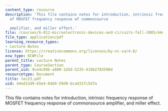 ```yaml
---
content_type: resource
description: 'This file contains notes for introduction, intrinsic frequency response
  of MOSFET frequency response of commonsource

  amplifier, and miller effect.'
file: /courses/6-012-microelectronic-devices-and-circuits-fall-2005/44ed13d9b5e46dd459d9bca431fc547a_lec23.pdf
file_type: application/pdf
learning_resource_types:
- Lecture Notes
license: https://creativecommons.org/licenses/by-nc-sa/4.0/
ocw_type: OCWFile
parent_title: Lecture Notes
parent_type: CourseSection
parent_uid: 9ce4c04b-a600-1d3d-5235-419b2783590d
resourcetype: Document
title: lec23.pdf
uid: 44ed13d9-b5e4-6dd4-59d9-bca431fc547a
---
```

This file contains notes for introduction, intrinsic frequency response of MOSFET frequency response of commonsource
amplifier, and miller effect.